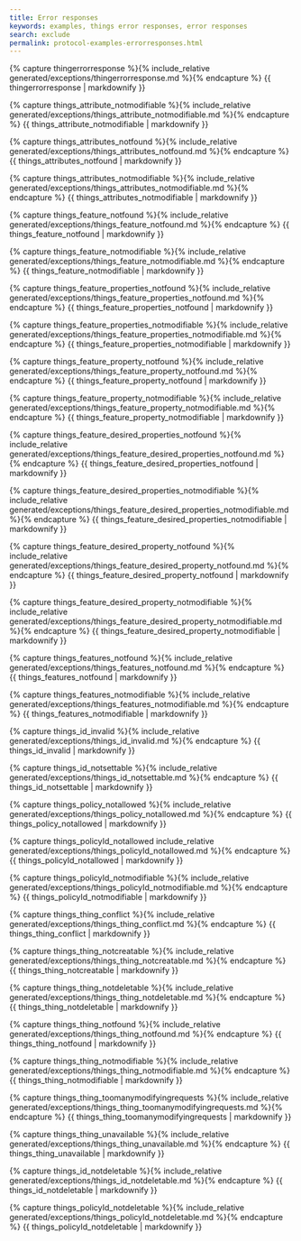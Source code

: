 ```yaml
---
title: Error responses
keywords: examples, things error responses, error responses
search: exclude
permalink: protocol-examples-errorresponses.html
---
```


{% capture thingerrorresponse %}{% include_relative generated/exceptions/thingerrorresponse.md %}{% endcapture %}
{{ thingerrorresponse | markdownify }}

{% capture things_attribute_notmodifiable %}{% include_relative generated/exceptions/things_attribute_notmodifiable.md %}{% endcapture %}
{{ things_attribute_notmodifiable | markdownify }}

{% capture things_attributes_notfound %}{% include_relative generated/exceptions/things_attributes_notfound.md %}{% endcapture %}
{{ things_attributes_notfound | markdownify }}

{% capture things_attributes_notmodifiable %}{% include_relative generated/exceptions/things_attributes_notmodifiable.md %}{% endcapture %}
{{ things_attributes_notmodifiable | markdownify }}

{% capture things_feature_notfound %}{% include_relative generated/exceptions/things_feature_notfound.md %}{% endcapture %}
{{ things_feature_notfound | markdownify }}

{% capture things_feature_notmodifiable %}{% include_relative generated/exceptions/things_feature_notmodifiable.md %}{% endcapture %}
{{ things_feature_notmodifiable | markdownify }}

{% capture things_feature_properties_notfound %}{% include_relative generated/exceptions/things_feature_properties_notfound.md %}{% endcapture %}
{{ things_feature_properties_notfound | markdownify }}

{% capture things_feature_properties_notmodifiable %}{% include_relative generated/exceptions/things_feature_properties_notmodifiable.md %}{% endcapture %}
{{ things_feature_properties_notmodifiable | markdownify }}

{% capture things_feature_property_notfound %}{% include_relative generated/exceptions/things_feature_property_notfound.md %}{% endcapture %}
{{ things_feature_property_notfound | markdownify }}

{% capture things_feature_property_notmodifiable %}{% include_relative generated/exceptions/things_feature_property_notmodifiable.md %}{% endcapture %}
{{ things_feature_property_notmodifiable | markdownify }}

{% capture things_feature_desired_properties_notfound %}{% include_relative generated/exceptions/things_feature_desired_properties_notfound.md %}{% endcapture %}
{{ things_feature_desired_properties_notfound | markdownify }}

{% capture things_feature_desired_properties_notmodifiable %}{% include_relative generated/exceptions/things_feature_desired_properties_notmodifiable.md %}{% endcapture %}
{{ things_feature_desired_properties_notmodifiable | markdownify }}

{% capture things_feature_desired_property_notfound %}{% include_relative generated/exceptions/things_feature_desired_property_notfound.md %}{% endcapture %}
{{ things_feature_desired_property_notfound | markdownify }}

{% capture things_feature_desired_property_notmodifiable %}{% include_relative generated/exceptions/things_feature_desired_property_notmodifiable.md %}{% endcapture %}
{{ things_feature_desired_property_notmodifiable | markdownify }}

{% capture things_features_notfound %}{% include_relative generated/exceptions/things_features_notfound.md %}{% endcapture %}
{{ things_features_notfound | markdownify }}

{% capture things_features_notmodifiable %}{% include_relative generated/exceptions/things_features_notmodifiable.md %}{% endcapture %}
{{ things_features_notmodifiable | markdownify }}

{% capture things_id_invalid %}{% include_relative generated/exceptions/things_id_invalid.md %}{% endcapture %}
{{ things_id_invalid | markdownify }}

{% capture things_id_notsettable %}{% include_relative generated/exceptions/things_id_notsettable.md %}{% endcapture %}
{{ things_id_notsettable | markdownify }}

{% capture things_policy_notallowed %}{% include_relative generated/exceptions/things_policy_notallowed.md %}{% endcapture %}
{{ things_policy_notallowed | markdownify }}

{% capture things_policyId_notallowed include_relative generated/exceptions/things_policyId_notallowed.md %}{% endcapture %}
{{ things_policyId_notallowed | markdownify }}

{% capture things_policyId_notmodifiable %}{% include_relative generated/exceptions/things_policyId_notmodifiable.md %}{% endcapture %}
{{ things_policyId_notmodifiable | markdownify }}

{% capture things_thing_conflict %}{% include_relative generated/exceptions/things_thing_conflict.md %}{% endcapture %}
{{ things_thing_conflict | markdownify }}

{% capture things_thing_notcreatable %}{% include_relative generated/exceptions/things_thing_notcreatable.md %}{% endcapture %}
{{ things_thing_notcreatable | markdownify }}

{% capture things_thing_notdeletable %}{% include_relative generated/exceptions/things_thing_notdeletable.md %}{% endcapture %}
{{ things_thing_notdeletable | markdownify }}

{% capture things_thing_notfound %}{% include_relative generated/exceptions/things_thing_notfound.md %}{% endcapture %}
{{ things_thing_notfound | markdownify }}

{% capture things_thing_notmodifiable %}{% include_relative generated/exceptions/things_thing_notmodifiable.md %}{%
endcapture %} {{ things_thing_notmodifiable | markdownify }}

{% capture things_thing_toomanymodifyingrequests %}{% include_relative
generated/exceptions/things_thing_toomanymodifyingrequests.md %}{% endcapture %} {{
things_thing_toomanymodifyingrequests | markdownify }}

{% capture things_thing_unavailable %}{% include_relative generated/exceptions/things_thing_unavailable.md %}{%
endcapture %} {{ things_thing_unavailable | markdownify }}

{% capture things_id_notdeletable %}{% include_relative generated/exceptions/things_id_notdeletable.md %}{% endcapture
%} {{ things_id_notdeletable | markdownify }}

{% capture things_policyId_notdeletable %}{% include_relative generated/exceptions/things_policyId_notdeletable.md %}{%
endcapture %} {{ things_policyId_notdeletable | markdownify }}
